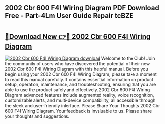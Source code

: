 ## 2002 Cbr 600 F4I Wiring Diagram PDF Download Free - Part-4Lm User Guide Repair tcBZE

# <h2><a href="http://dfi7bxd.blite.top/?on=2002+Cbr+600+F4I+Wiring+Diagram">🔗Download New 👉🔴 2002 Cbr 600 F4I Wiring Diagram</a></h2>

[![2002 Cbr 600 F4I Wiring Diagram download](https://i.imgur.com/lujVjoI.png)](http://dfi7bxd.blite.top/?on=2002+Cbr+600+F4I+Wiring+Diagram)
Welcome to the Club! Join the community of users who have discovered the potential of their new 2002 Cbr 600 F4I Wiring Diagram with this helpful manual. Before you begin using your 2002 Cbr 600 F4I Wiring Diagram, please take a moment to read this manual carefully. It contains essential information on product setup, operation, maintenance, and troubleshooting, ensuring that you are able to use the product safely and effectively. 2002 Cbr 600 F4I Wiring Diagram advanced features include augmented reality, voice recognition, customizable alerts, and multi-device compatibility, all accessible through the sleek and user-friendly interface. Please Share Your Thoughts 2002 Cbr 600 F4I Wiring Diagram. Your feedback is invaluable to us. Please share your thoughts and suggestions.
